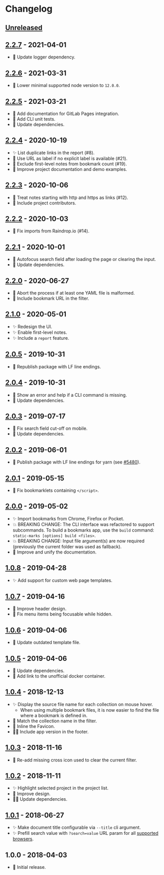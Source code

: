 # Changelog

## [Unreleased]

## [2.2.7] - 2021-04-01

- :construction_worker: Update logger dependency.

## [2.2.6] - 2021-03-31

- :construction_worker: Lower minimal supported node version to `12.0.0`.

## [2.2.5] - 2021-03-21

- :book: Add documentation for GitLab Pages integration.
- :construction_worker: Add CLI unit tests.
- :construction_worker: Update dependencies.

## [2.2.4] - 2020-10-19

- :sparkles: List duplicate links in the report (#8).
- :rocket: Use URL as label if no explicit label is available (#21).
- :rocket: Exclude first-level notes from bookmark count (#19).
- :book: Improve project documentation and demo examples.

## [2.2.3] - 2020-10-06

- :rocket: Treat notes starting with http and https as links (#12).
- :book: Include project contributors.

## [2.2.2] - 2020-10-03

- :bug: Fix imports from Raindrop.io (#14).

## [2.2.1] - 2020-10-01

- :rocket: Autofocus search field after loading the page or clearing the input.
- :construction_worker: Update dependencies.

## [2.2.0] - 2020-06-27

- :rocket: Abort the process if at least one YAML file is malformed.
- :rocket: Include bookmark URL in the filter.

## [2.1.0] - 2020-05-01

- :sparkles: Redesign the UI.
- :sparkles: Enable first-level notes.
- :sparkles: Include a `report` feature.

## [2.0.5] - 2019-10-31

- :construction_worker: Republish package with LF line endings.

## [2.0.4] - 2019-10-31

- :rocket: Show an error and help if a CLI command is missing.
- :construction_worker: Update dependencies.

## [2.0.3] - 2019-07-17

- :bug: Fix search field cut-off on mobile.
- :construction_worker: Update dependencies.

## [2.0.2] - 2019-06-01

- :bug: Publish package with LF line endings for yarn (see [#5480](https://github.com/yarnpkg/yarn/issues/5480)).

## [2.0.1] - 2019-05-15

- :bug: Fix bookmarklets containing `</script>`.

## [2.0.0] - 2019-05-02

- :sparkles: Import bookmarks from Chrome, Firefox or Pocket.
- :boom: BREAKING CHANGE: The CLI interface was refactored to support subcommands. To build a bookmarks app, use the `build` command: `static-marks [options] build <files>`.
- :boom: BREAKING CHANGE: Input file argument(s) are now required (previously the current folder was used as fallback).
- :book: Improve and unify the documentation.

## [1.0.8] - 2019-04-28

- :sparkles: Add support for custom web page templates.

## [1.0.7] - 2019-04-16

- :gem: Improve header design.
- :bug: Fix menu items being focusable while hidden.

## [1.0.6] - 2019-04-06

- :construction_worker: Update outdated template file.

## [1.0.5] - 2019-04-06

- :construction_worker: Update dependencies.
- :book: Add link to the unofficial docker container.

## [1.0.4] - 2018-12-13

- :sparkles: Display the source file name for each collection on mouse hover.
  - When using multiple bookmark files, it is now easier to find the file where a bookmark is defined in.
- :rocket: Match the collection name in the filter.
- :rocket: Inline the Favicon.
- :construction_worker_man: Include app version in the footer.

## [1.0.3] - 2018-11-16

- :bug: Re-add missing cross icon used to clear the current filter.

## [1.0.2] - 2018-11-11

- :sparkles: Highlight selected project in the project list.
- :gem: Improve design.
- :construction_worker_man: Update dependencies.

## [1.0.1] - 2018-06-27

- :sparkles: Make document title configurable via `--title` cli argument.
- :sparkles: Prefill search value with `?search=value` URL param for all [supported browsers](https://caniuse.com/#feat=urlsearchparams).

## 1.0.0 - 2018-04-03

- :tada: Initial release.

[Unreleased]: https://github.com/darekkay/static-marks/compare/v2.2.7...HEAD
[2.2.7]: https://github.com/darekkay/static-marks/compare/v2.2.6...v2.2.7
[2.2.6]: https://github.com/darekkay/static-marks/compare/v2.2.5...v2.2.6
[2.2.5]: https://github.com/darekkay/static-marks/compare/v2.2.4...v2.2.5
[2.2.4]: https://github.com/darekkay/static-marks/compare/v2.2.3...v2.2.4
[2.2.3]: https://github.com/darekkay/static-marks/compare/v2.2.2...v2.2.3
[2.2.2]: https://github.com/darekkay/static-marks/compare/v2.2.1...v2.2.2
[2.2.1]: https://github.com/darekkay/static-marks/compare/v2.2.0...v2.2.1
[2.2.0]: https://github.com/darekkay/static-marks/compare/v2.1.0...v2.2.0
[2.1.0]: https://github.com/darekkay/static-marks/compare/v2.0.5...v2.1.0
[2.0.5]: https://github.com/darekkay/static-marks/compare/v2.0.4...v2.0.5
[2.0.4]: https://github.com/darekkay/static-marks/compare/v2.0.3...v2.0.4
[2.0.3]: https://github.com/darekkay/static-marks/compare/v2.0.2...v2.0.3
[2.0.2]: https://github.com/darekkay/static-marks/compare/v2.0.1...v2.0.2
[2.0.1]: https://github.com/darekkay/static-marks/compare/v2.0.0...v2.0.1
[2.0.0]: https://github.com/darekkay/static-marks/compare/v1.0.8...v2.0.0
[1.0.8]: https://github.com/darekkay/static-marks/compare/v1.0.7...v1.0.8
[1.0.7]: https://github.com/darekkay/static-marks/compare/v1.0.6...v1.0.7
[1.0.6]: https://github.com/darekkay/static-marks/compare/v1.0.5...v1.0.6
[1.0.5]: https://github.com/darekkay/static-marks/compare/v1.0.4...v1.0.5
[1.0.4]: https://github.com/darekkay/static-marks/compare/v1.0.3...v1.0.4
[1.0.3]: https://github.com/darekkay/static-marks/compare/v1.0.2...v1.0.3
[1.0.2]: https://github.com/darekkay/static-marks/compare/v1.0.1...v1.0.2
[1.0.1]: https://github.com/darekkay/static-marks/compare/tag/v1.0.1
